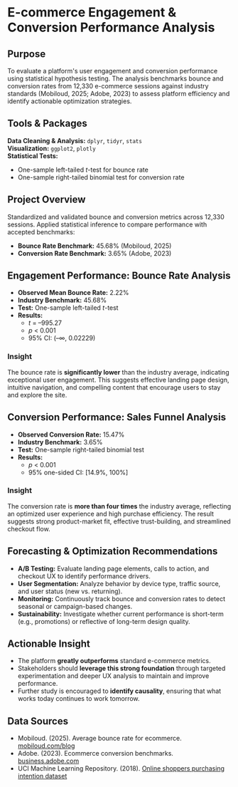 # E-commerce Engagement & Conversion Performance Analysis

## Purpose  
To evaluate a platform's user engagement and conversion performance using statistical hypothesis testing. The analysis benchmarks bounce and conversion rates from 12,330 e-commerce sessions against industry standards (Mobiloud, 2025; Adobe, 2023) to assess platform efficiency and identify actionable optimization strategies.

## Tools & Packages  
**Data Cleaning & Analysis:** `dplyr`, `tidyr`, `stats`  
**Visualization:** `ggplot2`, `plotly`  
**Statistical Tests:**  
- One-sample left-tailed *t*-test for bounce rate  
- One-sample right-tailed binomial test for conversion rate  

## Project Overview  
Standardized and validated bounce and conversion metrics across 12,330 sessions. Applied statistical inference to compare performance with accepted benchmarks:
- **Bounce Rate Benchmark:** 45.68% (Mobiloud, 2025)  
- **Conversion Rate Benchmark:** 3.65% (Adobe, 2023)  

## Engagement Performance: Bounce Rate Analysis  
- **Observed Mean Bounce Rate:** 2.22%  
- **Industry Benchmark:** 45.68%  
- **Test:** One-sample left-tailed *t*-test  
- **Results:**  
  - *t* = –995.27  
  - *p* < 0.001  
  - 95% CI: (–∞, 0.02229)

### Insight  
The bounce rate is **significantly lower** than the industry average, indicating exceptional user engagement. This suggests effective landing page design, intuitive navigation, and compelling content that encourage users to stay and explore the site.

## Conversion Performance: Sales Funnel Analysis  
- **Observed Conversion Rate:** 15.47%  
- **Industry Benchmark:** 3.65%  
- **Test:** One-sample right-tailed binomial test  
- **Results:**  
  - *p* < 0.001  
  - 95% one-sided CI: [14.9%, 100%]

### Insight  
The conversion rate is **more than four times** the industry average, reflecting an optimized user experience and high purchase efficiency. The result suggests strong product-market fit, effective trust-building, and streamlined checkout flow.

## Forecasting & Optimization Recommendations  
- **A/B Testing:** Evaluate landing page elements, calls to action, and checkout UX to identify performance drivers.  
- **User Segmentation:** Analyze behavior by device type, traffic source, and user status (new vs. returning).  
- **Monitoring:** Continuously track bounce and conversion rates to detect seasonal or campaign-based changes.  
- **Sustainability:** Investigate whether current performance is short-term (e.g., promotions) or reflective of long-term design quality.

## Actionable Insight  
- The platform **greatly outperforms** standard e-commerce metrics.  
- Stakeholders should **leverage this strong foundation** through targeted experimentation and deeper UX analysis to maintain and improve performance.  
- Further study is encouraged to **identify causality**, ensuring that what works today continues to work tomorrow.

## Data Sources  
- Mobiloud. (2025). Average bounce rate for ecommerce. [mobiloud.com/blog](https://www.mobiloud.com/blog/average-bounce-rate-for-ecommerce)  
- Adobe. (2023). Ecommerce conversion benchmarks. [business.adobe.com](https://business.adobe.com/blog/basics/ecommerce-conversion-rate-benchmarks)  
- UCI Machine Learning Repository. (2018). [Online shoppers purchasing intention dataset](https://archive.ics.uci.edu/dataset/468/online+shoppers+purchasing+intention+dataset)
